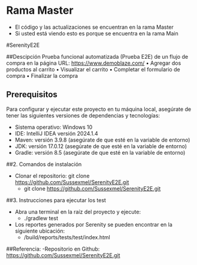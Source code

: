 # **Rama Master**
- El código y las actualizaciones se encuentran en la rama Master
- Si usted está viendo esto es porque se encuentra en la rama Main
  
#SerenityE2E

##Descipción
Prueba funcional automatizada (Prueba E2E) de un flujo de compra en la página
URL: https://www.demoblaze.com/
• Agregar dos productos al carrito
• Visualizar el carrito
• Completar el formulario de compra
• Finalizar la compra

## Prerequisitos
Para configurar y ejecutar este proyecto en tu máquina local, asegúrate de tener las siguientes versiones de dependencias y tecnologías:

- Sistema operativo: Windows 10
- IDE: IntelliJ IDEA versión 2024.1.4
- Maven: versión 3.9.8 (asegúrate de que esté en la variable de entorno)
- JDK: versión 17.0.12 (asegúrate de que esté en la variable de entorno)
- Gradle: versión 8.5 (asegúrate de que esté en la variable de entorno)

##2. Comandos de instalación
- Clonar el repositorio: git clone https://github.com/Sussexmel/SerenityE2E.git
    - git clone https://github.com/Sussexmel/SerenityE2E.git
  
##3. Instrucciones para ejecutar los test 
- Abra una terminal en la raíz del proyecto y ejecute:
  - ./gradlew test
- Los reportes generados por Serenity se pueden encontrar en la siguiente ubicación:
  - /build/reports/tests/test/index.html
 
  

##Referencia:
-Repositorio en Github: https://github.com/Sussexmel/SerenityE2E.git
